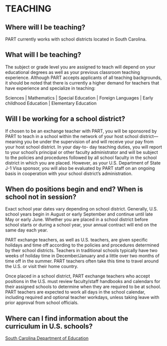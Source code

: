 # TEACHING

## Where will I be teaching?

PART currently works with school districts located in South Carolina.

## What will I be teaching?

The subject or grade level you are assigned to teach will depend on your educational degrees as well as your previous classroom teaching experience. Although PART accepts applicants of all teaching backgrounds, it should be noted that there is currently a higher demand for teachers that have experience and specialize in teaching:

Sciences | Mathematics | Special Education | Foreign Languages | Early childhood Education | Elementary Education

## Will I be working for a school district?

If chosen to be an exchange teacher with PART, you will be sponsored by PART to teach in a school within the network of your host school district—meaning you be under the supervision of and will receive your pay from your host school district. In your day-to- day teaching duties, you will report to your school’s principal or other faculty administrator and will be subject to the policies and procedures followed by all school faculty in the school district in which you are placed. However, as your U.S. Department of State J-1 Visa sponsor, you will also be evaluated by PART staff on an ongoing basis in cooperation with your school district’s administration.

## When do positions begin and end? When is school not in session?

Exact school year dates vary depending on school district. Generally, U.S. school years begin in August or early September and continue until late May or early June. Whether you are placed in a school district before school starts or during a school year, your annual contract will end on the same day each year.

PART exchange teachers, as well as U.S. teachers, are given specific holidays and time off according to the policies and procedures determined by their school districts. Teachers in traditional schools typically have two weeks of holiday time in December/January and a little over two months of time off in the summer. PART teachers often take this time to travel around the U.S. or visit their home country.

Once placed in a school district, PART exchange teachers who accept positions in the U.S. must review faculty/staff handbooks and calendars for their assigned schools to determine when they are required to be at school. PART teachers are expected to work all days in the school calendar, including required and optional teacher workdays, unless taking leave with prior approval from school officials.

## Where can I find information about the curriculum in U.S. schools?

[South Carolina Department of Education](https://ed.sc.gov/)